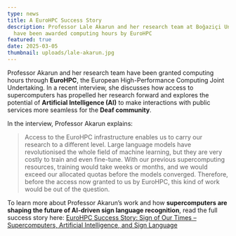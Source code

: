 ```yaml
---
type: news
title: A EuroHPC Success Story
description: Professor Lale Akarun and her research team at Boğaziçi University
  have been awarded computing hours by EuroHPC
featured: true
date: 2025-03-05
thumbnail: uploads/lale-akarun.jpg
---
```

Professor Akarun and her research team have been granted computing hours through **EuroHPC**, the European High-Performance Computing Joint Undertaking. In a recent interview, she discusses how access to supercomputers has propelled her research forward and explores the potential of **Artificial Intelligence (AI)** to make interactions with public services more seamless for the **Deaf community**.

In the interview, Professor Akarun explains:

> Access to the EuroHPC infrastructure enables us to carry our research to a different level. Large language models have revolutionised the whole field of machine learning, but they are very costly to train and even fine-tune. With our previous supercomputing resources, training would take weeks or months, and we would exceed our allocated quotas before the models converged. Therefore, before the access now granted to us by EuroHPC, this kind of work would be out of the question. 

To learn more about Professor Akarun’s work and how **supercomputers are shaping the future of AI-driven sign language recognition**, read the full success story here:
[EuroHPC Success Story: Sign of Our Times – Supercomputers, Artificial Intelligence, and Sign Language](https://eurohpc-ju.europa.eu/eurohpc-success-story-sign-our-times-supercomputers-artificial-intelligence-and-sign-language_en)
